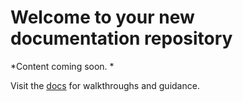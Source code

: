 [title]: # (Welcome)
[tags]: # (welcome,filler)
[priority]: # (1)

# Welcome to your new documentation repository

*Content coming soon. *

Visit the [docs]([https://dev.homer.thycotic.net/homer) for walkthroughs and guidance.
